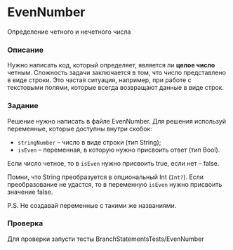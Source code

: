 # EvenNumber

Определение четного и нечетного числа

### Описание

Нужно написать код, который определяет, является ли **целое число** четным. Сложность задачи заключается в том, что число представлено в виде строки. Это частая ситуация, например, при работе с текстовыми полями, которые всегда возвращают данные в виде строк.

### Задание

Решение нужно написать в файле EvenNumber. Для решения используй переменные, которые доступны внутри скобок:
- `stringNumber` – число в виде строки (тип String);
- `isEven` – переменная, в которую нужно присвоить ответ (тип Bool). 

Если число четное, то в `isEven` нужно присвоить true, если нет – false.  

Помни, что String преобразуется в опциональный Int (`Int?`). Если преобразование не удастся, то в переменную `isEven` нужно присвоить значение false.  

P.S. Не создавай переменные с такими же названиями.

### Проверка

Для проверки запусти тесты BranchStatementsTests/EvenNumber
